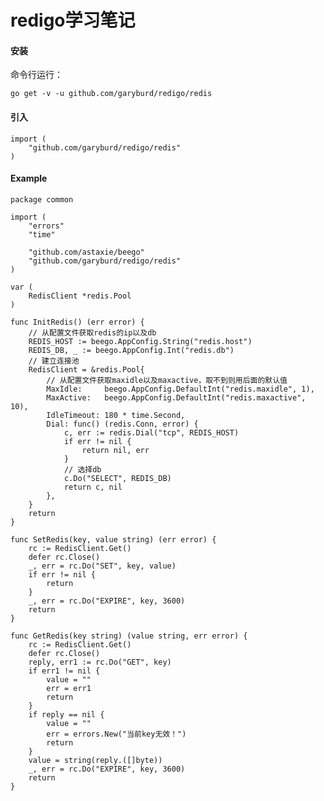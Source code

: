 # redigo学习笔记

#### 安装
命令行运行：
 
    go get -v -u github.com/garyburd/redigo/redis
#### 引入
    import (
        "github.com/garyburd/redigo/redis"
    )
#### Example
    package common
 
    import (
        "errors"
        "time"
 
        "github.com/astaxie/beego"
        "github.com/garyburd/redigo/redis"
    )
 
    var (
        RedisClient *redis.Pool
    )
 
    func InitRedis() (err error) {
        // 从配置文件获取redis的ip以及db
        REDIS_HOST := beego.AppConfig.String("redis.host")
        REDIS_DB, _ := beego.AppConfig.Int("redis.db")
        // 建立连接池
        RedisClient = &redis.Pool{
            // 从配置文件获取maxidle以及maxactive，取不到则用后面的默认值
            MaxIdle:     beego.AppConfig.DefaultInt("redis.maxidle", 1),
            MaxActive:   beego.AppConfig.DefaultInt("redis.maxactive", 10),
            IdleTimeout: 180 * time.Second,
            Dial: func() (redis.Conn, error) {
                c, err := redis.Dial("tcp", REDIS_HOST)
                if err != nil {
                    return nil, err
                }
                // 选择db
                c.Do("SELECT", REDIS_DB)
                return c, nil
            },
        }
        return
    }
 
    func SetRedis(key, value string) (err error) {
        rc := RedisClient.Get()
        defer rc.Close()
        _, err = rc.Do("SET", key, value)
        if err != nil {
            return
        }
        _, err = rc.Do("EXPIRE", key, 3600)
        return
    }
 
    func GetRedis(key string) (value string, err error) {
        rc := RedisClient.Get()
        defer rc.Close()
        reply, err1 := rc.Do("GET", key)
        if err1 != nil {
            value = ""
            err = err1
            return
        }
        if reply == nil {
            value = ""
            err = errors.New("当前key无效！")
            return
        }
        value = string(reply.([]byte))
        _, err = rc.Do("EXPIRE", key, 3600)
        return
    }
